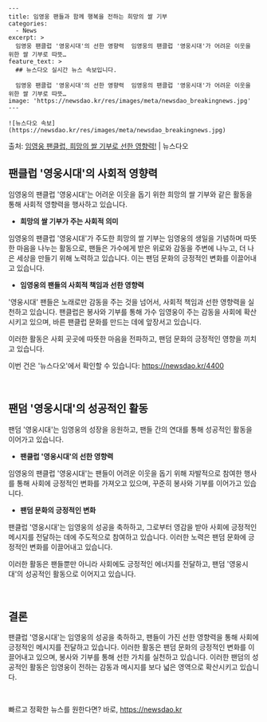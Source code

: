     ---
    title: 임영웅 팬들과 함께 행복을 전하는 희망의 쌀 기부
    categories:
      - News
    excerpt: >
      임영웅 팬클럽 '영웅시대'의 선한 영향력  임영웅의 팬클럽 '영웅시대'가 어려운 이웃을 위한 쌀 기부로 따뜻…
    feature_text: >
      ## 뉴스다오 실시간 뉴스 속보입니다.
    
      임영웅 팬클럽 '영웅시대'의 선한 영향력  임영웅의 팬클럽 '영웅시대'가 어려운 이웃을 위한 쌀 기부로 따뜻…
    image: 'https://newsdao.kr/res/images/meta/newsdao_breakingnews.jpg'
    ---
    
    ![뉴스다오 속보](https://newsdao.kr/res/images/meta/newsdao_breakingnews.jpg)

<p>출처: <a href="https://newsdao.kr/4400" rel="dofollow">임영웅 팬클럽, 희망의 쌀 기부로 선한 영향력!</a> | 뉴스다오</p>

<h2 data-ke-size="size26">팬클럽 '영웅시대'의 사회적 영향력</h2>
임영웅의 팬클럽 '영웅시대'는 어려운 이웃을 돕기 위한 희망의 쌀 기부와 같은 활동을 통해 사회적 영향력을 행사하고 있습니다.

<ul>
  <li><b>희망의 쌀 기부가 주는 사회적 의미</b></li>
</ul>

임영웅의 팬클럽 '영웅시대'가 주도한 희망의 쌀 기부는 임영웅의 생일을 기념하며 따뜻한 마음을 나누는 활동으로, 팬들은 가수에게 받은 위로와 감동을 주변에 나누고, 더 나은 세상을 만들기 위해 노력하고 있습니다. 이는 팬덤 문화의 긍정적인 변화를 이끌어내고 있습니다.

<ul>
  <li><b>임영웅의 팬들의 사회적 책임과 선한 영향력</b></li>
</ul>

'영웅시대' 팬들은 노래로만 감동을 주는 것을 넘어서, 사회적 책임과 선한 영향력을 실천하고 있습니다. 팬클럽은 봉사와 기부를 통해 가수 임영웅이 주는 감동을 사회에 확산시키고 있으며, 바른 팬클럽 문화를 만드는 데에 앞장서고 있습니다.

이러한 활동은 사회 곳곳에 따뜻한 마음을 전파하고, 팬덤 문화의 긍정적인 영향을 끼치고 있습니다.

이번 건은 '뉴스다오'에서 확인할 수 있습니다: https://newsdao.kr/4400

<p data-ke-size="size16">&nbsp;</p>

<h2 data-ke-size="size26">팬덤 '영웅시대'의 성공적인 활동</h2>
팬덤 '영웅시대'는 임영웅의 성장을 응원하고, 팬들 간의 연대를 통해 성공적인 활동을 이어가고 있습니다.

<ul>
  <li><b>팬클럽 '영웅시대'의 선한 영향력</b></li>
</ul>

임영웅의 팬클럽 '영웅시대'는 팬들이 어려운 이웃을 돕기 위해 자발적으로 참여한 행사를 통해 사회에 긍정적인 변화를 가져오고 있으며, 꾸준히 봉사와 기부를 이어가고 있습니다.

<ul>
  <li><b>팬덤 문화의 긍정적인 변화</b></li>
</ul>

팬클럽 '영웅시대'는 임영웅의 성공을 축하하고, 그로부터 영감을 받아 사회에 긍정적인 메시지를 전달하는 데에 주도적으로 참여하고 있습니다. 이러한 노력은 팬덤 문화에 긍정적인 변화를 이끌어내고 있습니다.

이러한 활동은 팬들뿐만 아니라 사회에도 긍정적인 에너지를 전달하고, 팬덤 '영웅시대'의 성공적인 활동으로 이어지고 있습니다.

<p data-ke-size="size16">&nbsp;</p>

<h2 data-ke-size="size26">결론</h2>
팬클럽 '영웅시대'는 임영웅의 성공을 축하하고, 팬들이 가진 선한 영향력을 통해 사회에 긍정적인 메시지를 전달하고 있습니다. 이러한 활동은 팬덤 문화의 긍정적인 변화를 이끌어내고 있으며, 봉사와 기부를 통해 선한 가치를 실천하고 있습니다. 이러한 팬덤의 성공적인 활동은 임영웅이 전하는 감동과 메시지를 보다 넓은 영역으로 확산시키고 있습니다.

<p data-ke-size="size16">&nbsp;</p> 

빠르고 정확한 뉴스를 원한다면? 바로, <a href="https://newsdao.kr" rel="dofollow">https://newsdao.kr</a>


    
